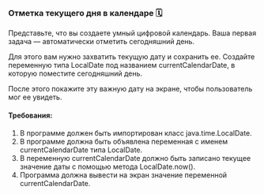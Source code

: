 
### Отметка текущего дня в календаре 🗓️

Представьте, что вы создаете умный цифровой календарь. Ваша первая задача — автоматически отметить сегодняшний день.

Для этого вам нужно захватить текущую дату и сохранить ее. Создайте переменную типа LocalDate под названием currentCalendarDate, в которую поместите сегодняшний день.

После этого покажите эту важную дату на экране, чтобы пользователь мог ее увидеть.

#### Требования:
1. В программе должен быть импортирован класс java.time.LocalDate.
2. В программе должна быть объявлена переменная с именем currentCalendarDate типа LocalDate.
3. В переменную currentCalendarDate должно быть записано текущее значение даты с помощью метода LocalDate.now().
4. Программа должна вывести на экран значение переменной currentCalendarDate.